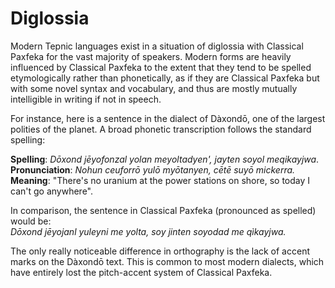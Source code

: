 # Diglossia

Modern Tepnic languages exist in a situation of diglossia with Classical Paxfeka for the vast majority of speakers. Modern forms are heavily influenced by Classical Paxfeka to the extent that they tend to be spelled etymologically rather than phonetically, as if they are Classical Paxfeka but with some novel syntax and vocabulary, and thus are mostly mutually intelligible in writing if not in speech.

For instance, here is a sentence in the dialect of Dàxondō, one of the largest polities of the planet. A broad phonetic transcription follows the standard spelling:

**Spelling**: _Dōxond jēyofonzal yolan meyoltadyen', jayten soyol meqikayjwa_.\
**Pronunciation**: _Nohun ceuforrō yulō myōtanyen, cētē suyō mickerra._\
**Meaning**: "There's no uranium at the power stations on shore, so today I can't go anywhere".

In comparison, the sentence in Classical Paxfeka (pronounced as spelled) would be:\
_Dōxond jēyojanl yuleyni me yolta, soy jinten soyodad me qìkayjwa._

The only really noticeable difference in orthography is the lack of accent marks on the Dàxondō text. This is common to most modern dialects, which have entirely lost the pitch-accent system of Classical Paxfeka.

